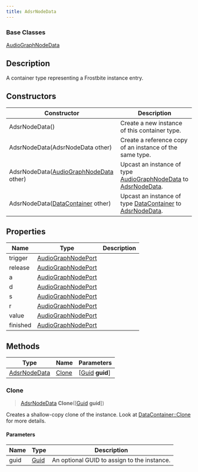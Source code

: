 ```yaml
---
title: AdsrNodeData
---
```

### Base Classes

[AudioGraphNodeData](/vext/ref/fb/audiographnodedata/)

## Description

A container type representing a Frostbite instance entry.

## Constructors

| Constructor                                                             | Description                                                                                                     |
| ----------------------------------------------------------------------- | --------------------------------------------------------------------------------------------------------------- |
| AdsrNodeData()                                                          | Create a new instance of this container type.                                                                   |
| AdsrNodeData(AdsrNodeData other)                                        | Create a reference copy of an instance of the same type.                                                        |
| AdsrNodeData([AudioGraphNodeData](/vext/ref/fb/audiographnodedata/) other)            | Upcast an instance of type [AudioGraphNodeData](/vext/ref/fb/audiographnodedata/) to [AdsrNodeData](/vext/ref/fb/adsrnodedata/).            |
| AdsrNodeData([DataContainer](/vext/ref/shared/class/datacontainer) other) | Upcast an instance of type [DataContainer](/vext/ref/shared/class/datacontainer) to [AdsrNodeData](/vext/ref/fb/adsrnodedata/). |

## Properties

| Name     | Type                                     | Description |
| -------- | ---------------------------------------- | ----------- |
| trigger  | [AudioGraphNodePort](/vext/ref/fb/audiographnodeport/) |             |
| release  | [AudioGraphNodePort](/vext/ref/fb/audiographnodeport/) |             |
| a        | [AudioGraphNodePort](/vext/ref/fb/audiographnodeport/) |             |
| d        | [AudioGraphNodePort](/vext/ref/fb/audiographnodeport/) |             |
| s        | [AudioGraphNodePort](/vext/ref/fb/audiographnodeport/) |             |
| r        | [AudioGraphNodePort](/vext/ref/fb/audiographnodeport/) |             |
| value    | [AudioGraphNodePort](/vext/ref/fb/audiographnodeport/) |             |
| finished | [AudioGraphNodePort](/vext/ref/fb/audiographnodeport/) |             |

## Methods

| Type                         | Name            | Parameters                                     |
| ---------------------------- | --------------- | ---------------------------------------------- |
| [AdsrNodeData](/vext/ref/fb/adsrnodedata/) | [Clone](#clone) | \[[Guid](/vext/ref/shared/class/guid) **guid**\] |

### Clone

> [AdsrNodeData](/vext/ref/fb/adsrnodedata/) **Clone**(\[[Guid](/vext/ref/shared/class/guid) **guid**\])

Creates a shallow-copy clone of the instance. Look at [DataContainer::Clone](/vext/ref/shared/class/datacontainer#clone) for more details.

#### Parameters

| Name | Type         | Description                                 |
| ---- | ------------ | ------------------------------------------- |
| guid | [Guid](/vext/ref/shared/class/guid/) | An optional GUID to assign to the instance. |
